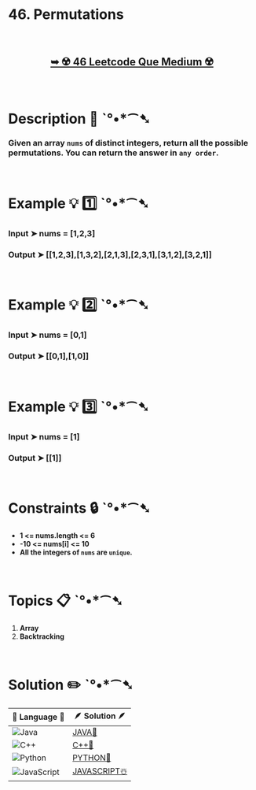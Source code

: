 # 46. Permutations

</br>

<h2 align="center"> 

<a href="https://leetcode.com/problems/permutations/description/"><strong>➥ ☢️ 46 Leetcode Que Medium ☢️ </strong></a>
</h2> 

</br>

# Description 📜 ˋ°•*⁀➷

### Given an array `nums` of distinct integers, return all the possible permutations. You can return the answer in `any order`.


</br>

# Example 💡 1️⃣ ˋ°•*⁀➷

  ### Input  ➤ nums = [1,2,3]

  ### Output  ➤ [[1,2,3],[1,3,2],[2,1,3],[2,3,1],[3,1,2],[3,2,1]]

</br>

# Example 💡 2️⃣ ˋ°•*⁀➷

  ### Input ➤ nums = [0,1]

  ### Output  ➤ [[0,1],[1,0]] 


</br>

# Example 💡 3️⃣ ˋ°•*⁀➷

  ### Input ➤ nums = [1]

  ### Output  ➤ [[1]]

</br>

# Constraints 🔒 ˋ°•*⁀➷

- **1 <= nums.length <= 6**
- **-10 <= nums[i] <= 10**
- **All the integers of `nums` are `unique`.**

</br>

# Topics 📋 ˋ°•*⁀➷

1. **Array**
2. **Backtracking**

</br>

# Solution ✏️ ˋ°•*⁀➷

| 📒 Language 📒  | 🪶 Solution 🪶 |
| ------------- | ------------- |
|  ![Java](https://img.shields.io/badge/java-%23ED8B00.svg?style=for-the-badge&logo=openjdk&logoColor=white)  | [JAVA🍁](https://github.com/Prakhar-002/LEETCODE/blob/main/%F0%9F%8E%AD%20LEVEL%20wise%20que%20with%20solution%20%F0%9F%8E%AF/%E2%98%A2%EF%B8%8F%20Medium%20%E2%98%A2%EF%B8%8F/%E2%98%A2%EF%B8%8F%20Medium%2046.%20Permutations%20%E2%98%83%EF%B8%8F%20%F0%9F%8D%81%20%F0%9F%8D%B0%20%F0%9F%8E%B2/%F0%9F%8D%81JAVA_46_Permutations.java) |
|  ![C++](https://img.shields.io/badge/c++-%2300599C.svg?style=for-the-badge&logo=c%2B%2B&logoColor=white)  | [C++🎲](https://github.com/Prakhar-002/LEETCODE/blob/main/%F0%9F%8E%AD%20LEVEL%20wise%20que%20with%20solution%20%F0%9F%8E%AF/%E2%98%A2%EF%B8%8F%20Medium%20%E2%98%A2%EF%B8%8F/%E2%98%A2%EF%B8%8F%20Medium%2046.%20Permutations%20%E2%98%83%EF%B8%8F%20%F0%9F%8D%81%20%F0%9F%8D%B0%20%F0%9F%8E%B2/%F0%9F%8E%B2CPP_46_Permutations.cpp)  |
|  ![Python](https://img.shields.io/badge/python-3670A0?style=for-the-badge&logo=python&logoColor=ffdd54)    | [PYTHON🍰](https://github.com/Prakhar-002/LEETCODE/blob/main/%F0%9F%8E%AD%20LEVEL%20wise%20que%20with%20solution%20%F0%9F%8E%AF/%E2%98%A2%EF%B8%8F%20Medium%20%E2%98%A2%EF%B8%8F/%E2%98%A2%EF%B8%8F%20Medium%2046.%20Permutations%20%E2%98%83%EF%B8%8F%20%F0%9F%8D%81%20%F0%9F%8D%B0%20%F0%9F%8E%B2/%F0%9F%8D%B0PYTHON_46_Permutations.py) |
| ![JavaScript](https://img.shields.io/badge/javascript-%23323330.svg?style=for-the-badge&logo=javascript&logoColor=%23F7DF1E)   | [JAVASCRIPT☃️](https://github.com/Prakhar-002/LEETCODE/blob/main/%F0%9F%8E%AD%20LEVEL%20wise%20que%20with%20solution%20%F0%9F%8E%AF/%E2%98%A2%EF%B8%8F%20Medium%20%E2%98%A2%EF%B8%8F/%E2%98%A2%EF%B8%8F%20Medium%2046.%20Permutations%20%E2%98%83%EF%B8%8F%20%F0%9F%8D%81%20%F0%9F%8D%B0%20%F0%9F%8E%B2/%E2%98%83%EF%B8%8FJAVASCRIPT_46_Permutations.js) |
